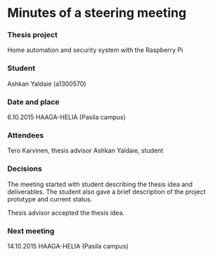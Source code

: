 # Minutes of a steering meeting

### Thesis project	
Home automation and security system with the Raspberry Pi

### Student
Ashkan Yaldaie (a1300570)

### Date and place
6.10.2015
HAAGA-HELIA (Pasila campus)

### Attendees		
Tero Karvinen, thesis advisor
Ashkan Yaldaie, student

### Decisions
The meeting started with student describing the thesis idea and deliverables. The student also gave a brief description of the project prototype and current status. 
  
Thesis advisor accepted the thesis idea.

### Next meeting
14.10.2015 HAAGA-HELIA (Pasila campus)

